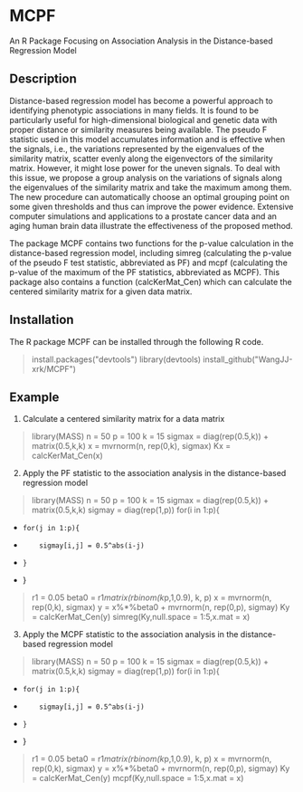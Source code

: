 # MCPF
An R Package Focusing on Association Analysis in the Distance-based Regression Model

## Description
Distance-based regression model has become a powerful approach to identifying  phenotypic associations in many fields. It is found to be particularly useful for high-dimensional biological and genetic data with proper distance or similarity measures being available.
The pseudo F statistic used in this model accumulates information and is effective when the signals, i.e., the variations represented by the eigenvalues of the similarity matrix, scatter evenly along the eigenvectors of the similarity matrix. However, it might lose power for the uneven signals. To deal with this issue, we propose a group analysis on the variations of signals along the eigenvalues of the similarity matrix and take the maximum among them. The new procedure can automatically choose an optimal grouping point on some given thresholds and thus can improve the power evidence. Extensive computer simulations and applications to a prostate cancer data and an aging human brain data illustrate the effectiveness of the proposed method.

The package MCPF contains two functions for the p-value calculation in the distance-based regression model, including simreg (calculating the p-value of the pseudo F test statistic, abbreviated as PF) and mcpf (calculating the p-value of the maximum of the PF statistics, abbreviated as MCPF). This package also contains a function (calcKerMat_Cen) which can calculate the centered similarity matrix for a given data matrix.

## Installation
The R package MCPF can be installed through the following R code.

> install.packages("devtools")
> library(devtools)
> install_github("WangJJ-xrk/MCPF")

## Example
1. Calculate a centered similarity matrix for a data matrix

> library(MASS)
> n = 50
> p = 100
> k = 15
> sigmax = diag(rep(0.5,k)) + matrix(0.5,k,k)
> x = mvrnorm(n, rep(0,k), sigmax)
> Kx = calcKerMat_Cen(x)

2. Apply the PF statistic to the association analysis in the distance-based regression model

> library(MASS)
> n = 50
> p = 100
> k = 15
> sigmax = diag(rep(0.5,k)) + matrix(0.5,k,k)
> sigmay = diag(rep(1,p))
> for(i in 1:p){
+     for(j in 1:p){
+         sigmay[i,j] = 0.5^abs(i-j)
+     }
+ }
> r1 = 0.05
> beta0 = r1*matrix(rbinom(k*p,1,0.9), k, p)
> x = mvrnorm(n, rep(0,k), sigmax)
> y = x%*%beta0 + mvrnorm(n, rep(0,p), sigmay)
> Ky = calcKerMat_Cen(y)
> simreg(Ky,null.space = 1:5,x.mat = x)

3. Apply the MCPF statistic to the association analysis in the distance-based regression model

> library(MASS)
> n = 50
> p = 100
> k = 15
> sigmax = diag(rep(0.5,k)) + matrix(0.5,k,k)
> sigmay = diag(rep(1,p))
> for(i in 1:p){
+     for(j in 1:p){
+         sigmay[i,j] = 0.5^abs(i-j)
+     }
+ }
> r1 = 0.05
> beta0 = r1*matrix(rbinom(k*p,1,0.9), k, p)
> x = mvrnorm(n, rep(0,k), sigmax)
> y = x%*%beta0 + mvrnorm(n, rep(0,p), sigmay)
> Ky = calcKerMat_Cen(y)
> mcpf(Ky,null.space = 1:5,x.mat = x)